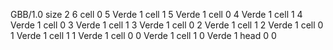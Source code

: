 <gs-board> GBB/1.0
size 2 6
cell 0 5 Verde 1 
cell 1 5 Verde 1 
cell 0 4 Verde 1 
cell 1 4 Verde 1 
cell 0 3 Verde 1 
cell 1 3 Verde 1 
cell 0 2 Verde 1 
cell 1 2 Verde 1 
cell 0 1 Verde 1 
cell 1 1 Verde 1 
cell 0 0 Verde 1 
cell 1 0 Verde 1 
head 0 0
 </gs-board>